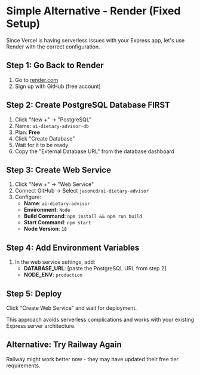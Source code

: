 # Simple Alternative - Render (Fixed Setup)

Since Vercel is having serverless issues with your Express app, let's use Render with the correct configuration.

## Step 1: Go Back to Render
1. Go to [render.com](https://render.com)
2. Sign up with GitHub (free account)

## Step 2: Create PostgreSQL Database FIRST
1. Click "New +" → "PostgreSQL"
2. Name: `ai-dietary-advisor-db`
3. Plan: **Free**
4. Click "Create Database"
5. Wait for it to be ready
6. Copy the "External Database URL" from the database dashboard

## Step 3: Create Web Service
1. Click "New +" → "Web Service"
2. Connect GitHub → Select `jasoncd/ai-dietary-advisor`
3. Configure:
   - **Name**: `ai-dietary-advisor`
   - **Environment**: `Node`
   - **Build Command**: `npm install && npm run build`
   - **Start Command**: `npm start`
   - **Node Version**: `18`

## Step 4: Add Environment Variables
1. In the web service settings, add:
   - **DATABASE_URL**: [paste the PostgreSQL URL from step 2]
   - **NODE_ENV**: `production`

## Step 5: Deploy
Click "Create Web Service" and wait for deployment.

This approach avoids serverless complications and works with your existing Express server architecture.

## Alternative: Try Railway Again
Railway might work better now - they may have updated their free tier requirements.